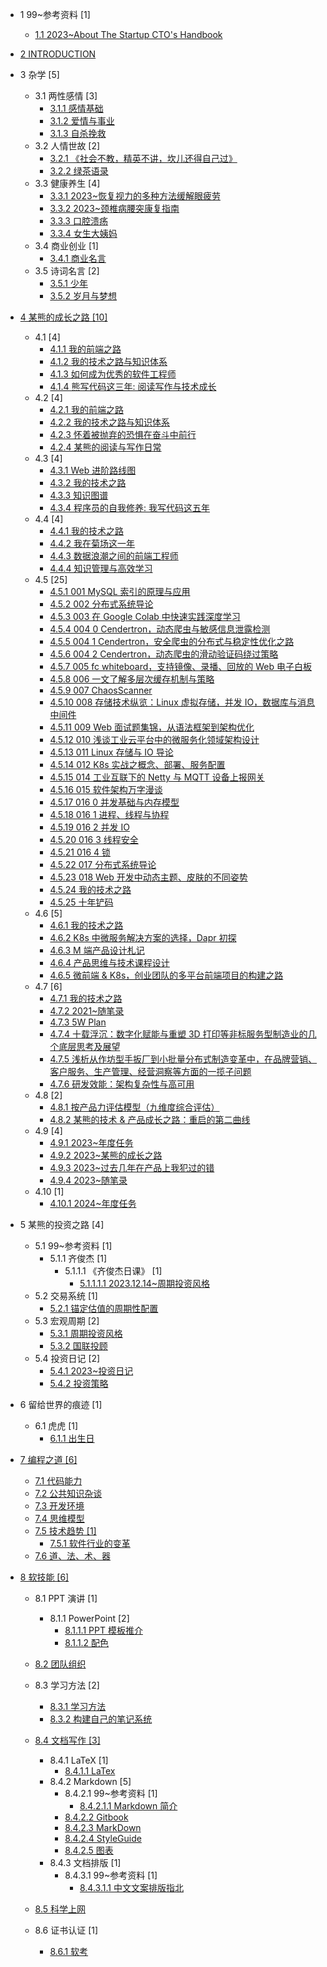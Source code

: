   - 1 99~参考资料 [1]
    - [1.1 2023~About The Startup CTO's Handbook](/99~参考资料/2023~About%20The%20Startup%20CTO's%20Handbook/README.md)
      
  - [2 INTRODUCTION](/INTRODUCTION.md)
  - 3 杂学 [5]
    - 3.1 两性感情 [3]
      - [3.1.1 感情基础](/杂学/两性感情/感情基础.md)
      - [3.1.2 爱情与事业](/杂学/两性感情/爱情与事业.md)
      - [3.1.3 自杀挽救](/杂学/两性感情/自杀挽救.md)
    - 3.2 人情世故 [2]
      - [3.2.1 《社会不教，精英不讲，坎儿还得自己过》](/杂学/人情世故/《社会不教，精英不讲，坎儿还得自己过》.md)
      - [3.2.2 绿茶语录](/杂学/人情世故/绿茶语录.md)
    - 3.3 健康养生 [4]
      - [3.3.1 2023~恢复视力的多种方法缓解眼疲劳](/杂学/健康养生/2023~恢复视力的多种方法缓解眼疲劳.md)
      - [3.3.2 2023~颈椎病腰突康复指南](/杂学/健康养生/2023~颈椎病腰突康复指南.md)
      - [3.3.3 口腔溃疡](/杂学/健康养生/口腔溃疡.md)
      - [3.3.4 女生大姨妈](/杂学/健康养生/女生大姨妈.md)
    - 3.4 商业创业 [1]
      - [3.4.1 商业名言](/杂学/商业创业/商业名言.md)
    - 3.5 诗词名言 [2]
      - [3.5.1 少年](/杂学/诗词名言/少年.md)
      - [3.5.2 岁月与梦想](/杂学/诗词名言/岁月与梦想.md)
  - [4 某熊的成长之路 [10]](/某熊的成长之路/README.md)
    - 4.1  [4]
      - [4.1.1 我的前端之路](/某熊的成长之路/2015/2015-我的前端之路.md)
      - [4.1.2 我的技术之路与知识体系](/某熊的成长之路/2015/2015-我的技术之路与知识体系.md)
      - [4.1.3 如何成为优秀的软件工程师](/某熊的成长之路/2015/如何成为优秀的软件工程师.md)
      - [4.1.4 熊写代码这三年: 阅读写作与技术成长](/某熊的成长之路/2015/熊写代码这三年:%20阅读写作与技术成长.md)
    - 4.2  [4]
      - [4.2.1 我的前端之路](/某熊的成长之路/2016/2016-我的前端之路.md)
      - [4.2.2 我的技术之路与知识体系](/某熊的成长之路/2016/2016-我的技术之路与知识体系.md)
      - [4.2.3 怀着被抛弃的恐惧在奋斗中前行](/某熊的成长之路/2016/怀着被抛弃的恐惧在奋斗中前行.md)
      - [4.2.4 某熊的阅读与写作日常](/某熊的成长之路/2016/某熊的阅读与写作日常.md)
    - 4.3  [4]
      - [4.3.1 Web 进阶路线图](/某熊的成长之路/2017/2017-Web%20进阶路线图.md)
      - [4.3.2 我的技术之路](/某熊的成长之路/2017/2017-我的技术之路.md)
      - [4.3.3 知识图谱](/某熊的成长之路/2017/2017-知识图谱.md)
      - [4.3.4 程序员的自我修养: 我写代码这五年](/某熊的成长之路/2017/程序员的自我修养:%20我写代码这五年.md)
    - 4.4  [4]
      - [4.4.1 我的技术之路](/某熊的成长之路/2018/2018-我的技术之路.md)
      - [4.4.2 我在菊场这一年](/某熊的成长之路/2018/我在菊场这一年.md)
      - [4.4.3 数据浪潮之间的前端工程师](/某熊的成长之路/2018/数据浪潮之间的前端工程师.md)
      - [4.4.4 知识管理与高效学习](/某熊的成长之路/2018/知识管理与高效学习.md)
    - 4.5  [25]
      - [4.5.1 001 MySQL 索引的原理与应用](/某熊的成长之路/2019/2019-001-MySQL%20索引的原理与应用.md)
      - [4.5.2 002 分布式系统导论](/某熊的成长之路/2019/2019-002-分布式系统导论.md)
      - [4.5.3 003 在 Google Colab 中快速实践深度学习](/某熊的成长之路/2019/2019-003-在%20Google%20Colab%20中快速实践深度学习.md)
      - [4.5.4 004 0 Cendertron，动态爬虫与敏感信息泄露检测](/某熊的成长之路/2019/2019-004-0-Cendertron，动态爬虫与敏感信息泄露检测.md)
      - [4.5.5 004 1 Cendertron，安全爬虫的分布式与稳定性优化之路](/某熊的成长之路/2019/2019-004-1-Cendertron，安全爬虫的分布式与稳定性优化之路.md)
      - [4.5.6 004 2 Cendertron，动态爬虫的滑动验证码绕过策略](/某熊的成长之路/2019/2019-004-2-Cendertron，动态爬虫的滑动验证码绕过策略.md)
      - [4.5.7 005 fc whiteboard，支持镜像、录播、回放的 Web 电子白板](/某熊的成长之路/2019/2019-005-fc-whiteboard，支持镜像、录播、回放的%20Web%20电子白板.md)
      - [4.5.8 006 一文了解多层次缓存机制与策略](/某熊的成长之路/2019/2019-006-一文了解多层次缓存机制与策略.md)
      - [4.5.9 007 ChaosScanner](/某熊的成长之路/2019/2019-007-ChaosScanner.md)
      - [4.5.10 008 存储技术纵览：Linux 虚拟存储，并发 IO，数据库与消息中间件](/某熊的成长之路/2019/2019-008-存储技术纵览：Linux%20虚拟存储，并发%20IO，数据库与消息中间件.md)
      - [4.5.11 009 Web 面试题集锦，从语法框架到架构优化](/某熊的成长之路/2019/2019-009-Web%20面试题集锦，从语法框架到架构优化.md)
      - [4.5.12 010 浅谈工业云平台中的微服务化领域架构设计](/某熊的成长之路/2019/2019-010-浅谈工业云平台中的微服务化领域架构设计.md)
      - [4.5.13 011 Linux 存储与 IO 导论](/某熊的成长之路/2019/2019-011-Linux%20存储与%20IO%20导论.md)
      - [4.5.14 012 K8s 实战之概念、部署、服务配置](/某熊的成长之路/2019/2019-012-K8s%20实战之概念、部署、服务配置.md)
      - [4.5.15 014 工业互联下的 Netty 与 MQTT 设备上报网关](/某熊的成长之路/2019/2019-014-工业互联下的%20Netty%20与%20MQTT%20设备上报网关.md)
      - [4.5.16 015 软件架构万字漫谈](/某熊的成长之路/2019/2019-015-软件架构万字漫谈.md)
      - [4.5.17 016 0 并发基础与内存模型](/某熊的成长之路/2019/2019-016-0-并发基础与内存模型.md)
      - [4.5.18 016 1 进程、线程与协程](/某熊的成长之路/2019/2019-016-1-进程、线程与协程.md)
      - [4.5.19 016 2 并发 IO](/某熊的成长之路/2019/2019-016-2-并发%20IO.md)
      - [4.5.20 016 3 线程安全](/某熊的成长之路/2019/2019-016-3-线程安全.md)
      - [4.5.21 016 4 锁](/某熊的成长之路/2019/2019-016-4-锁.md)
      - [4.5.22 017 分布式系统导论](/某熊的成长之路/2019/2019-017-分布式系统导论.md)
      - [4.5.23 018 Web 开发中动态主题、皮肤的不同姿势](/某熊的成长之路/2019/2019-018-Web%20开发中动态主题、皮肤的不同姿势.md)
      - [4.5.24 我的技术之路](/某熊的成长之路/2019/2019-我的技术之路.md)
      - [4.5.25 十年铲码](/某熊的成长之路/2019/十年铲码.md)
    - 4.6  [5]
      - [4.6.1 我的技术之路](/某熊的成长之路/2020/2020-我的技术之路.md)
      - [4.6.2 K8s 中微服务解决方案的选择，Dapr 初探](/某熊的成长之路/2020/K8s%20中微服务解决方案的选择，Dapr%20初探.md)
      - [4.6.3 M 端产品设计札记](/某熊的成长之路/2020/M%20端产品设计札记.md)
      - [4.6.4 产品思维与技术课程设计](/某熊的成长之路/2020/产品思维与技术课程设计.md)
      - [4.6.5 微前端 & K8s，创业团队的多平台前端项目的构建之路](/某熊的成长之路/2020/微前端%20&%20K8s，创业团队的多平台前端项目的构建之路.md)
    - 4.7  [6]
      - [4.7.1 我的技术之路](/某熊的成长之路/2021/2021-我的技术之路.md)
      - [4.7.2 2021~随笔录](/某熊的成长之路/2021/2021~随笔录.md)
      - [4.7.3 5W Plan](/某熊的成长之路/2021/5W%20Plan.md)
      - [4.7.4 十载浮沉：数字化赋能与重塑 3D 打印等非标服务型制造业的几个底层思考及展望](/某熊的成长之路/2021/十载浮沉：数字化赋能与重塑%203D%20打印等非标服务型制造业的几个底层思考及展望.md)
      - [4.7.5 浅析从作坊型手扳厂到小批量分布式制造变革中，在品牌营销、客户服务、生产管理、经营洞察等方面的一揽子问题](/某熊的成长之路/2021/浅析从作坊型手扳厂到小批量分布式制造变革中，在品牌营销、客户服务、生产管理、经营洞察等方面的一揽子问题.md)
      - [4.7.6 研发效能：架构复杂性与高可用](/某熊的成长之路/2021/研发效能：架构复杂性与高可用.md)
    - 4.8  [2]
      - [4.8.1 按产品力评估模型（九维度综合评估）](/某熊的成长之路/2022/2022-按产品力评估模型（九维度综合评估）.md)
      - [4.8.2 某熊的技术 & 产品成长之路：重启的第二曲线](/某熊的成长之路/2022/2022-某熊的技术%20&%20产品成长之路：重启的第二曲线.md)
    - 4.9  [4]
      - [4.9.1 2023~年度任务](/某熊的成长之路/2023/2023~年度任务.md)
      - [4.9.2 2023~某熊的成长之路](/某熊的成长之路/2023/2023~某熊的成长之路.md)
      - [4.9.3 2023~过去几年在产品上我犯过的错](/某熊的成长之路/2023/2023~过去几年在产品上我犯过的错.md)
      - [4.9.4 2023~随笔录](/某熊的成长之路/2023/2023~随笔录.md)
    - 4.10  [1]
      - [4.10.1 2024~年度任务](/某熊的成长之路/2024/2024~年度任务.md)
  - 5 某熊的投资之路 [4]
    - 5.1 99~参考资料 [1]
      - 5.1.1 齐俊杰 [1]
        - 5.1.1.1 《齐俊杰日课》 [1]
          - [5.1.1.1.1 2023.12.14~周期投资风格](/某熊的投资之路/99~参考资料/齐俊杰/《齐俊杰日课》/2023.12.14~周期投资风格.md)
    - 5.2 交易系统 [1]
      - [5.2.1 锚定估值的周期性配置](/某熊的投资之路/交易系统/锚定估值的周期性配置.md)
    - 5.3 宏观周期 [2]
      - [5.3.1 周期投资风格](/某熊的投资之路/宏观周期/周期投资风格.md)
      - [5.3.2 国联投顾](/某熊的投资之路/宏观周期/国联投顾.md)
    - 5.4 投资日记 [2]
      - [5.4.1 2023~投资日记](/某熊的投资之路/投资日记/2023~投资日记.md)
      - [5.4.2 投资策略](/某熊的投资之路/投资日记/投资策略.md)
  - 6 留给世界的痕迹 [1]
    - 6.1 虎虎 [1]
      - [6.1.1 出生日](/留给世界的痕迹/虎虎/出生日.md)
  - [7 编程之道 [6]](/编程之道/README.md)
    - [7.1 代码能力](/编程之道/代码能力.md)
    - [7.2 公共知识杂谈](/编程之道/公共知识杂谈.md)
    - [7.3 开发环境](/编程之道/开发环境.md)
    - [7.4 思维模型](/编程之道/思维模型.md)
    - [7.5 技术趋势 [1]](/编程之道/技术趋势/README.md)
      - [7.5.1 软件行业的变革](/编程之道/技术趋势/软件行业的变革.md)
    - [7.6 道、法、术、器](/编程之道/道、法、术、器.md)
  - [8 软技能 [6]](/软技能/README.md)
    - 8.1 PPT 演讲 [1]
      - 8.1.1 PowerPoint [2]
        - [8.1.1.1 PPT 模板推介](/软技能/PPT%20演讲/PowerPoint/PPT%20模板推介.md)
        - [8.1.1.2 配色](/软技能/PPT%20演讲/PowerPoint/配色/README.md)
          
    - [8.2 团队组织](/软技能/团队组织/README.md)
      
    - 8.3 学习方法 [2]
      - [8.3.1 学习方法](/软技能/学习方法/学习方法.md)
      - [8.3.2 构建自己的笔记系统](/软技能/学习方法/构建自己的笔记系统.md)
    - [8.4 文档写作 [3]](/软技能/文档写作/README.md)
      - 8.4.1 LaTeX [1]
        - [8.4.1.1 LaTex](/软技能/文档写作/LaTeX/LaTex.md)
      - 8.4.2 Markdown [5]
        - 8.4.2.1 99~参考资料 [1]
          - [8.4.2.1.1 Markdown 简介](/软技能/文档写作/Markdown/99~参考资料/2018-Markdown%20简介.md)
        - [8.4.2.2 Gitbook](/软技能/文档写作/Markdown/Gitbook.md)
        - [8.4.2.3 MarkDown](/软技能/文档写作/Markdown/MarkDown.md)
        - [8.4.2.4 StyleGuide](/软技能/文档写作/Markdown/StyleGuide.md)
        - [8.4.2.5 图表](/软技能/文档写作/Markdown/图表.md)
      - 8.4.3 文档排版 [1]
        - 8.4.3.1 99~参考资料 [1]
          - [8.4.3.1.1 中文文案排版指北](/软技能/文档写作/文档排版/99~参考资料/2018-中文文案排版指北.md)
    - [8.5 科学上网](/软技能/科学上网/README.md)
      
    - 8.6 证书认证 [1]
      - [8.6.1 软考](/软技能/证书认证/软考.md)